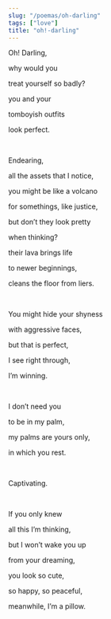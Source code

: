 ```yaml
---
slug: "/poemas/oh-darling"
tags: ["love"]
title: "oh!-darling"
---
```

Oh! Darling,

why would you

treat yourself so badly?

you and your

tomboyish outfits

look perfect.

&nbsp;

Endearing,

all the assets that I notice,

you might be like a volcano

for somethings, like justice,

but don’t they look pretty

when thinking?

their lava brings life

to newer beginnings,

cleans the floor from liers.

&nbsp;

You might hide your shyness

with aggressive faces,

but that is perfect,

I see right through,

I’m winning.

&nbsp;

I don’t need you

to be in my palm,

my palms are yours only,

in which you rest.

&nbsp;

Captivating.

&nbsp;

If you only knew

all this I’m thinking,

but I won’t wake you up

from your dreaming,

you look so cute,

so happy, so peaceful,

meanwhile, I’m a pillow.